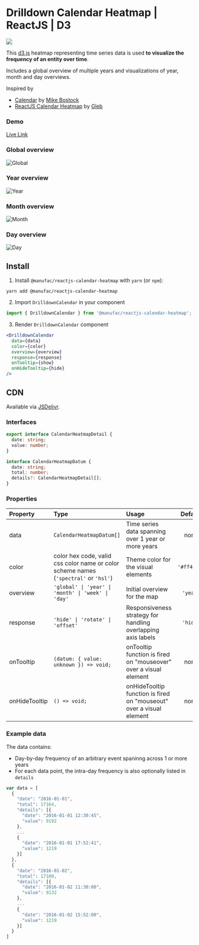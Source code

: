 # Drilldown Calendar Heatmap | ReactJS | D3

[![](https://data.jsdelivr.com/v1/package/npm/@manufac/reactjs-calendar-heatmap/badge)](https://www.jsdelivr.com/package/npm/@manufac/reactjs-calendar-heatmap)

This [d3.js](https://d3js.org/) heatmap representing time series data is used **to visualize the frequency of an entity over time**.

Includes a global overview of multiple years and visualizations of year, month and day overviews.

Inspired by 
- [Calendar](https://observablehq.com/@d3/calendar) by [Mike Bostock](https://github.com/mbostock)
- [ReactJS Calendar Heatmap](https://github.com/g1eb/reactjs-calendar-heatmap) by [Gleb](https://github.com/g1eb)

### Demo

[Live Link](https://manufac-analytics.github.io/reactjs-calendar-heatmap/)

### Global overview

![Global](https://user-images.githubusercontent.com/25290212/170020601-08ab3317-1c63-46fc-89b8-29a4938b1fb3.png)

### Year overview

![Year](https://user-images.githubusercontent.com/25290212/170017623-2ac854e0-5451-4ce4-871e-e90d730f51f2.png)

### Month overview

![Month](https://user-images.githubusercontent.com/25290212/170018109-49a91af8-f2b0-4c2f-9368-133bf90ddeae.png)

### Day overview

![Day](https://user-images.githubusercontent.com/25290212/170018241-2b68707c-2655-49db-99d9-498e8c92656f.png)

## Install

1. Install `@manufac/reactjs-calendar-heatmap` with `yarn` (or `npm`):

```
yarn add @manufac/reactjs-calendar-heatmap
```

2. Import `DrilldownCalendar` in your component

```js
import { DrilldownCalendar } from '@manufac/reactjs-calendar-heatmap';
```

3. Render `DrilldownCalendar` component

```jsx
<DrilldownCalendar
  data={data}
  color={color}
  overview={overview}
  response={response}
  onTooltip={show}
  onHideTooltip={hide}
/>
```

## CDN

Available via [JSDelivr](https://www.jsdelivr.com/package/npm/@manufac/reactjs-calendar-heatmap).

### Interfaces

```ts
export interface CalendarHeatmapDetail {
  date: string;
  value: number;
}
```

```ts
interface CalendarHeatmapDatum {
  date: string;
  total: number;
  details?: CalendarHeatmapDetail[];
}
```

### Properties
| Property      | Type                                                                                 | Usage                                                                | Default | Required |
|:--------------|:-------------------------------------------------------------------------------------|:---------------------------------------------------------------------|:-------:|:--------:|
| data          | `CalendarHeatmapDatum[]`                                                             | Time series data spanning over 1 year or more years                  |  none   |   yes    |
| color         | color hex code, valid css color name or color scheme names (`'spectral'` or `'hsl'`) | Theme color for the visual elements                                  | `'#ff4500'` |    no    |
| overview      | `'global' \| 'year' \| 'month' \| 'week' \| 'day'`                                   | Initial overview for the map                                         |  `'year'`   |    no    |
| response       | `'hide' \| 'rotate' \| 'offset'`                                                | Responsiveness strategy for handling overlapping axis labels |  `'hide'`   |    no    |
| onTooltip     | `(datum: { value: unknown }) => void;`                                               | onTooltip function is fired on "mouseover" over a visual element     |  none   |    no    |
| onHideTooltip | `() => void;`                                                                        | onHideTooltip function is fired on "mouseout" over a visual element  |  none   |    no    |

### Example data

The data contains:
- Day-by-day frequency of an arbitrary event spaninng across 1 or more years
- For each data point, the intra-day frequency is also optionally listed in `details`

```js
var data = [
  {
    "date": "2016-01-01",
    "total": 17164,
    "details": [{
      "date": "2016-01-01 12:30:45",
      "value": 9192
    },
    ...
    {
      "date": "2016-01-01 17:52:41",
      "value": 1219
    }]
  },
  {
    "date": "2016-01-02",
    "total": 17100,
    "details": [{
      "date": "2016-01-02 11:30:00",
      "value": 9132
    },
    ...
    {
      "date": "2016-01-02 15:52:00",
      "value": 1219
    }]
  }
]
```
